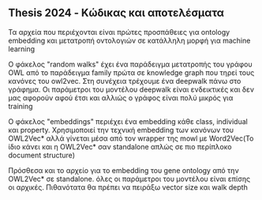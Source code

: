 ## Thesis 2024 - Κώδικας και αποτελέσματα

Τα αρχεία που περιέχονται είναι πρώτες προσπάθειες για ontology embedding και μετατροπή οντολογιών σε κατάλληλη μορφή για machine learning

Ο φάκελος "random walks" έχει ένα παράδειγμα μετατροπής του γράφου OWL από το παράδειγμα family πρώτα σε knowledge graph που τηρεί τους κανόνες του owl2vec. Στη συνέχεια τρέχουμε ένα deepwalk πάνω στο γράφημα.
Οι παράμετροι του μοντέλου deepwalk είναι ενδεικτικές και δεν μας αφορούν αφού έτσι και αλλιώς ο γράφος είναι πολύ μικρός για training

Ο φάκελος "embeddings" περιέχει ένα embedding κάθε class, individual και property. Χρησιμοποιεί την τεχνική embedding των κανόνων του OWL2Vec* αλλά γίνεται μέσα από τον wrapper της mowl με Word2Vec(Το ίδιο κάνει και η OWL2Vec* σαν standalone απλώς σε πιο περίπλοκο document structure)

Πρόσθεσα και το αρχείο για το embedding του gene ontology από την OWL2Vec* σε standalone. όλες οι παράμετροι του μοντέλου είναι επίσης οι αρχικές. Πιθανότατα θα πρέπει να πειράξω vector size και walk depth 